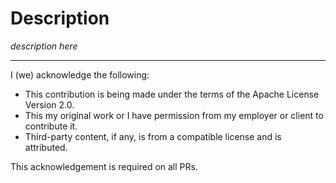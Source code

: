 # Description

*description here*

---

I (we) acknowledge the following:

- This contribution is being made under the terms of the Apache License Version 2.0.
- This my original work or I have permission from my employer or client to contribute it.
- Third-party content, if any, is from a compatible license and is attributed.

This acknowledgement is required on all PRs.